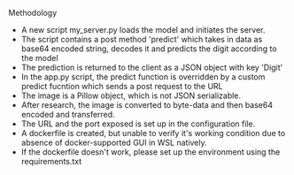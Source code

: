 Methodology
- A new script my_server.py loads the model and initiates the server.
- The script contains a post method 'predict' which takes in data as base64 encoded string, decodes it and predicts the digit according to the model
- The prediction is returned to the client as a JSON object with key 'Digit'
- In the app.py script, the predict function is overridden by a custom predict fucntion which sends a post request to the URL
- The image is a Pillow object, which is not JSON serializable.
- After research, the image is converted to byte-data and then base64 encoded and transferred.
- The URL and the port exposed is set up in the configuration file.
- A dockerfile is created, but unable to verify it's working condition due to absence of docker-supported GUI in WSL natively.
- If the dockerfile doesn't work, please set up the environment using the requirements.txt
